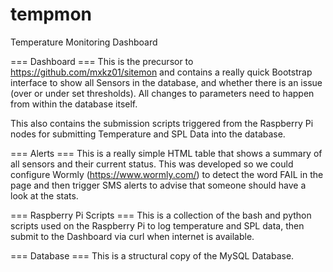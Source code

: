 tempmon
=======

Temperature Monitoring Dashboard

=== Dashboard ===
This is the precursor to https://github.com/mxkz01/sitemon and contains a really quick Bootstrap interface to show all Sensors in the database, and whether there is an issue (over or under set thresholds). All changes to parameters need to happen from within the database itself.

This also contains the submission scripts triggered from the Raspberry Pi nodes for submitting Temperature and SPL Data into the database.

=== Alerts ===
This is a really simple HTML table that shows a summary of all sensors and their current status. This was developed so we could configure Wormly (https://www.wormly.com/) to detect the word FAIL in the page and then trigger SMS alerts to advise that someone should have a look at the stats.

=== Raspberry Pi Scripts ===
This is a collection of the bash and python scripts used on the Raspberry Pi to log temperature and SPL data, then submit to the Dashboard via curl when internet is available.

=== Database ===
This is a structural copy of the MySQL Database.
